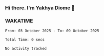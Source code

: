 ### Hi there. I'm Yakhya Diome 👋

### WAKATIME
<!--START_SECTION:waka-->

```txt
From: 03 October 2025 - To: 09 October 2025

Total Time: 0 secs

No activity tracked
```

<!--END_SECTION:waka-->
